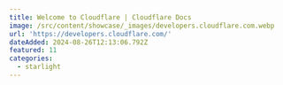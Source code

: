 ```yaml
---
title: Welcome to Cloudflare | Cloudflare Docs
image: /src/content/showcase/_images/developers.cloudflare.com.webp
url: 'https://developers.cloudflare.com/'
dateAdded: 2024-08-26T12:13:06.792Z
featured: 11
categories:
  - starlight
---
```


